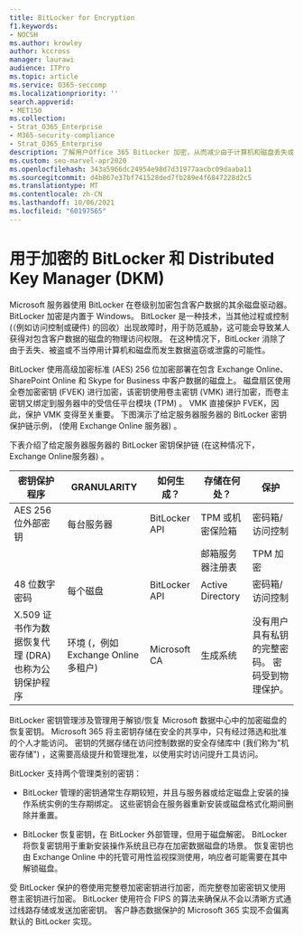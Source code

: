 ```yaml
---
title: BitLocker for Encryption
f1.keywords:
- NOCSH
ms.author: krowley
author: kccross
manager: laurawi
audience: ITPro
ms.topic: article
ms.service: O365-seccomp
ms.localizationpriority: ''
search.appverid:
- MET150
ms.collection:
- Strat_O365_Enterprise
- M365-security-compliance
- Strat_O365_Enterprise
description: 了解用户Office 365 BitLocker 加密，从而减少由于计算机和磁盘丢失或被盗而发生数据盗窃的可能性。
ms.custom: seo-marvel-apr2020
ms.openlocfilehash: 343a5966dc24954e98d7d31977aacbc09daaba11
ms.sourcegitcommit: d4b867e37bf741528ded7fb289e4f6847228d2c5
ms.translationtype: MT
ms.contentlocale: zh-CN
ms.lasthandoff: 10/06/2021
ms.locfileid: "60197565"
---
```

# <a name="bitlocker-and-distributed-key-manager-dkm-for-encryption"></a>用于加密的 BitLocker 和 Distributed Key Manager (DKM)

Microsoft 服务器使用 BitLocker 在卷级别加密包含客户数据的其余磁盘驱动器。 BitLocker 加密是内置于 Windows。 BitLocker 是一种技术，当其他过程或控制 (（例如访问控制或硬件) 的回收）出现故障时，用于防范威胁，这可能会导致某人获得对包含客户数据的磁盘的物理访问权限。 在这种情况下，BitLocker 消除了由于丢失、被盗或不当停用计算机和磁盘而发生数据盗窃或泄露的可能性。

BitLocker 使用高级加密标准 (AES) 256 位加密部署在包含 Exchange Online、SharePoint Online 和 Skype for Business 中客户数据的磁盘上。 磁盘扇区使用全卷加密密钥 (FVEK) 进行加密，该密钥使用卷主密钥 (VMK) 进行加密，而卷主密钥又绑定到服务器中的受信任平台模块 (TPM) 。 VMK 直接保护 FVEK，因此，保护 VMK 变得至关重要。 下图演示了给定服务器服务器的 BitLocker 密钥保护链示例， (使用 Exchange Online 服务器) 。

下表介绍了给定服务器服务器的 BitLocker 密钥保护链 (在这种情况下，Exchange Online服务器) 。

| 密钥保护程序 | GRANULARITY | 如何生成？ | 存储在何处？ | 保护 |
|--------------------------------------------------------------------------------|-------------------------------------------------|----------------|-------------------------|--------------------------------------------------------------------------------------------------|
| AES 256 位外部密钥 | 每台服务器 | BitLocker API | TPM 或机密保险箱 | 密码箱/访问控制 |
|  |  |  | 邮箱服务器注册表 | TPM 加密 |
| 48 位数字密码 | 每个磁盘 | BitLocker API | Active Directory | 密码箱/访问控制 |
| X.509 证书作为数据恢复代理 (DRA) 也称为公钥保护程序 | 环境 (，例如Exchange Online多租户)  | Microsoft CA | 生成系统 | 没有用户具有私钥的完整密码。 密码受到物理保护。 |


BitLocker 密钥管理涉及管理用于解锁/恢复 Microsoft 数据中心中的加密磁盘的恢复密钥。 Microsoft 365 将主密钥存储在安全的共享中，只有经过筛选和批准的个人才能访问。 密钥的凭据存储在访问控制数据的安全存储库中 (我们称为"机密存储") ，这需要高级提升和管理批准，以使用实时访问提升工具访问。

BitLocker 支持两个管理类别的密钥：

- BitLocker 管理的密钥通常生存期较短，并且与服务器或给定磁盘上安装的操作系统实例的生存期绑定。 这些密钥会在服务器重新安装或磁盘格式化期间删除并重置。

- BitLocker 恢复密钥，在 BitLocker 外部管理，但用于磁盘解密。 BitLocker 将恢复密钥用于重新安装操作系统且已存在加密数据磁盘的场景。 恢复密钥也由 Exchange Online 中的托管可用性监视探测使用，响应者可能需要在其中解锁磁盘。

受 BitLocker 保护的卷使用完整卷加密密钥进行加密，而完整卷加密密钥又使用卷主密钥进行加密。 BitLocker 使用符合 FIPS 的算法来确保从不会以清晰方式通过线路存储或发送加密密钥。 客户静态数据保护的 Microsoft 365 实现不会偏离默认的 BitLocker 实现。
